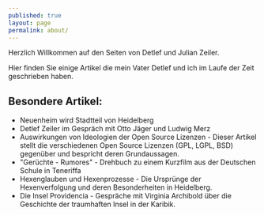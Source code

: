 ```yaml
---
published: true
layout: page
permalink: about/
---
```


Herzlich Willkommen auf den Seiten von Detlef und Julian Zeiler.

Hier finden Sie einige Artikel die mein Vater Detlef und ich im Laufe der Zeit geschrieben haben.

## Besondere Artikel:

- Neuenheim wird Stadtteil von Heidelberg
- Detlef Zeiler im Gespräch mit Otto Jäger und Ludwig Merz
- Auswirkungen von Ideologien der Open Source Lizenzen - Dieser Artikel stellt die verschiedenen Open Source Lizenzen (GPL, LGPL, BSD) gegenüber und bespricht deren Grundaussagen.
- "Gerüchte - Rumores" - Drehbuch zu einem Kurzfilm aus der Deutschen Schule in Teneriffa
- Hexenglauben und Hexenprozesse - Die Ursprünge der Hexenverfolgung und deren Besonderheiten in Heidelberg.
- Die Insel Providencia - Gespräche mit Virginia Archibold über die Geschichte der traumhaften Insel in der Karibik.